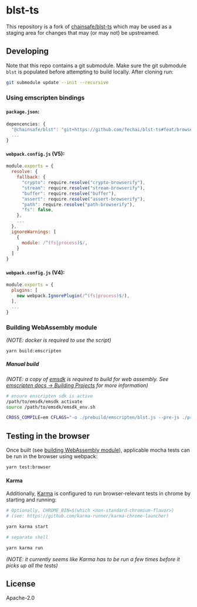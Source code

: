 # blst-ts
This repository is a fork of [chainsafe/blst-ts](https://github.com/chainsafe/blst-ts) which may be used as a staging area for changes that may (or may not) be upstreamed.

## Developing

Note that this repo contains a git submodule. Make sure the git submodule `blst` is populated before attempting to build locally. After cloning run:

```bash
git submodule update --init --recursive
```

### Using emscripten bindings

#### `package.json`:
```javascript
depencencies: {
  "@chainsafe/blst": "git+https://github.com/fechai/blst-ts#feat/browser-support",
  ...
}
```

#### `webpack.config.js` (V5):
```javascript
module.exports = {
  resolve: {
    fallback: {
      "crypto": require.resolve("crypto-browserify"),
      "stream": require.resolve("stream-browserify"),
      "buffer": require.resolve("buffer"),
      "assert": require.resolve("assert-browserify"),
      "path": require.resolve("path-browserify"),
      "fs": false,
    },
    ...
  },
  ignoreWarnings: [
    {
      module: /^(fs|process)$/,
    }
  ]
}
```

#### `webpack.config.js` (V4):
```javascript
module.exports = {
  plugins: [
    new webpack.IgnorePlugin(/^(fs|process)$/),
  ],
  ...
}
```

### Building WebAssembly module

_(NOTE: docker is required to use the script)_

```bash
yarn build:emscripten
```

##### Manual build
_(NOTE: a copy of [emsdk](https://github.com/emscripten-core/emsdk) is required to build for web assembly. See [emscripten docs -> Building Projects](https://emscripten.org/docs/compiling/Building-Projects.html) for more information)_

```bash
# ensure enscripten sdk is active
/path/to/emsdk/emsdk activate
source /path/to/emsdk/emsdk_env.sh

CROSS_COMPILE=em CFLAGS="-o ./prebuild/emscripten/blst.js --pre-js ./prebuild/emscripten/pre.js --post-js ./prebuild/emscripten/post.js ./prebuild/emscripten/blst_glue_wrapper.cpp" ./blst/build.sh -link -no-archive
```

## Testing in the browser

Once built (see [building WebAssembly module](#building-webassembly-module)), applicable mocha tests can be run in the browser using webpack:

```bash
yarn test:browser
```

#### Karma

Additionally, [Karma](https://karma-runner.github.io/6.3/index.html) is configured to run browser-relevant tests in chrome by starting and running:

```bash
# Optionally, CHROME_BIN=$(which <non-standard-chromium-flavor>)
# (see: https://github.com/karma-runner/karma-chrome-launcher)

yarn karma start
```

```bash
# separate shell

yarn karma run
```

_(NOTE: it currently seems like Karma has to be run a few times before it picks up all the tests)_

## License

Apache-2.0
